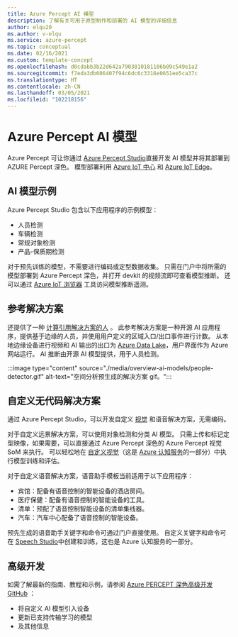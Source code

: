 ```yaml
---
title: Azure Percept AI 模型
description: 了解有关可用于原型制作和部署的 AI 模型的详细信息
author: elqu20
ms.author: v-elqu
ms.service: azure-percept
ms.topic: conceptual
ms.date: 02/16/2021
ms.custom: template-concept
ms.openlocfilehash: d0cdabb3b22d642a7903810181106b09c549e1a2
ms.sourcegitcommit: f7eda3db606407f94c6dc6c3316e0651ee5ca37c
ms.translationtype: HT
ms.contentlocale: zh-CN
ms.lasthandoff: 03/05/2021
ms.locfileid: "102218156"
---
```

# <a name="azure-percept-ai-models"></a>Azure Percept AI 模型

Azure Percept 可让你通过 [Azure Percept Studio](https://go.microsoft.com/fwlink/?linkid=2135819)直接开发 AI 模型并将其部署到 AZURE Percept 深色。 模型部署利用 [Azure IoT 中心](https://azure.microsoft.com/services/iot-hub/) 和 [Azure IoT Edge](https://azure.microsoft.com/services/iot-edge/#iotedge-overview)。

## <a name="sample-ai-models"></a>AI 模型示例

Azure Percept Studio 包含以下应用程序的示例模型：

- 人员检测
- 车辆检测
- 常规对象检测
- 产品-保质期检测

对于预先训练的模型，不需要进行编码或定型数据收集。 只需在门户中将所需的模型部署到 Azure Percept 深色，并打开 devkit 的视频流即可查看模型推断。 还可以通过 [Azure IoT 浏览器](https://github.com/Azure/azure-iot-explorer/releases) 工具访问模型推断遥测。

## <a name="reference-solutions"></a>参考解决方案

还提供了一种 [计算引用解决方案的人](https://github.com/microsoft/Azure-Percept-Reference-Solutions/tree/main/people-detection-app) 。 此参考解决方案是一种开源 AI 应用程序，提供基于边缘的人员，并使用用户定义的区域入口/出口事件进行计数。 从本地边缘设备进行视频和 AI 输出的出口为 [Azure Data Lake](https://azure.microsoft.com/solutions/data-lake/)，用户界面作为 Azure 网站运行。 AI 推断由开源 AI 模型提供，用于人员检测。

:::image type="content" source="./media/overview-ai-models/people-detector.gif" alt-text="空间分析预生成的解决方案 gif。":::

## <a name="custom-no-code-solutions"></a>自定义无代码解决方案

通过 Azure Percept Studio，可以开发自定义 [视觉](./tutorial-nocode-vision.md) 和语音解决方案，无需编码。

对于自定义远景解决方案，可以使用对象检测和分类 AI 模型。 只需上传和标记定型映像，如果需要，可以直接通过 Azure Percept 深色的 Azure Percept 视觉 SoM 来执行。 可以轻松地在 [自定义视觉](https://www.customvision.ai/)（这是 [Azure 认知服务](https://azure.microsoft.com/services/cognitive-services/#overview)的一部分）中执行模型训练和评估。

对于自定义语音解决方案，语音助手模板当前适用于以下应用程序：

- 宾馆：配备有语音控制的智能设备的酒店房间。
- 医疗保健：配备有语音控制的智能设备的工具。
- 清单：预配了语音控制智能设备的清单集线器。
- 汽车：汽车中心配备了语音控制的智能设备。

预先生成的语音助手关键字和命令可通过门户直接使用。 自定义关键字和命令可在 [Speech Studio](https://speech.microsoft.com/)中创建和训练，这也是 Azure 认知服务的一部分。

## <a name="advanced-development"></a>高级开发

如需了解最新的指南、教程和示例，请参阅 [Azure PERCEPT 深色高级开发 GitHub](https://github.com/microsoft/azure-percept-advanced-development) ：

* 将自定义 AI 模型引入设备
* 更新已支持传输学习的模型
* 及其他信息
